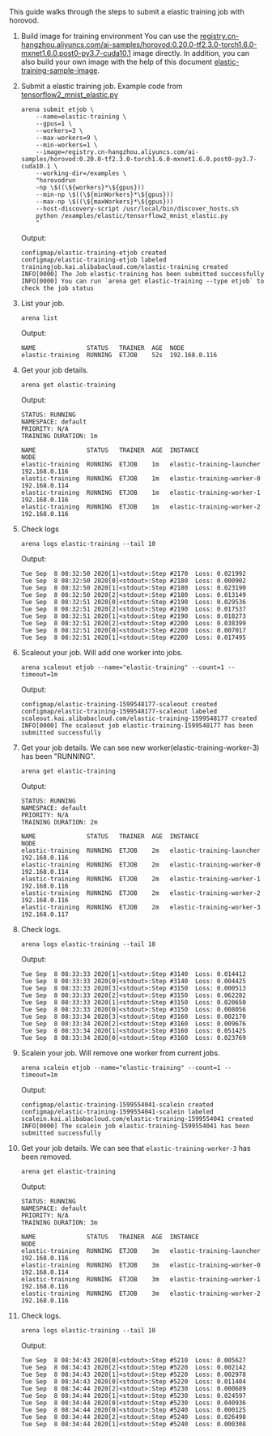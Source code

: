 This guide walks through the steps to submit a elastic training job with horovod.

1. Build image for training environment
You can use the [registry.cn-hangzhou.aliyuncs.com/ai-samples/horovod:0.20.0-tf2.3.0-torch1.6.0-mxnet1.6.0.post0-py3.7-cuda10.1]() image directly.
In addition, you can also build your own image with the help of this document [elastic-training-sample-image](https://code.aliyun.com/370272561/elastic-training-sample-image).

2. Submit a elastic training job. Example code from [tensorflow2_mnist_elastic.py](https://github.com/horovod/horovod/blob/master/examples/elastic/tensorflow2_mnist_elastic.py)
    ```shell script
    arena submit etjob \
        --name=elastic-training \
        --gpus=1 \
        --workers=3 \
        --max-workers=9 \
        --min-workers=1 \
        --image=registry.cn-hangzhou.aliyuncs.com/ai-samples/horovod:0.20.0-tf2.3.0-torch1.6.0-mxnet1.6.0.post0-py3.7-cuda10.1 \
        --working-dir=/examples \
        "horovodrun
        -np \$((\${workers}*\${gpus}))
        --min-np \$((\${minWorkers}*\${gpus}))
        --max-np \$((\${maxWorkers}*\${gpus}))
        --host-discovery-script /usr/local/bin/discover_hosts.sh
        python /examples/elastic/tensorflow2_mnist_elastic.py
        "
    ```
    Output:
    ```
    configmap/elastic-training-etjob created
    configmap/elastic-training-etjob labeled
    trainingjob.kai.alibabacloud.com/elastic-training created
    INFO[0000] The Job elastic-training has been submitted successfully
    INFO[0000] You can run `arena get elastic-training --type etjob` to check the job status
    ```

3. List your job.
    ```shell script
    arena list
    ```
    Output:
    ```
    NAME              STATUS   TRAINER  AGE  NODE
    elastic-training  RUNNING  ETJOB    52s  192.168.0.116
    ```

4. Get your job details.
    ```shell script
    arena get elastic-training
    ```
    Output:
    ```
    STATUS: RUNNING
    NAMESPACE: default
    PRIORITY: N/A
    TRAINING DURATION: 1m

    NAME              STATUS   TRAINER  AGE  INSTANCE                   NODE
    elastic-training  RUNNING  ETJOB    1m   elastic-training-launcher  192.168.0.116
    elastic-training  RUNNING  ETJOB    1m   elastic-training-worker-0  192.168.0.114
    elastic-training  RUNNING  ETJOB    1m   elastic-training-worker-1  192.168.0.116
    elastic-training  RUNNING  ETJOB    1m   elastic-training-worker-2  192.168.0.116
    ```
5. Check logs
    ```shell script
    arena logs elastic-training --tail 10
    ```
    Output:
    ```
    Tue Sep  8 08:32:50 2020[1]<stdout>:Step #2170	Loss: 0.021992
    Tue Sep  8 08:32:50 2020[0]<stdout>:Step #2180	Loss: 0.000902
    Tue Sep  8 08:32:50 2020[1]<stdout>:Step #2180	Loss: 0.023190
    Tue Sep  8 08:32:50 2020[2]<stdout>:Step #2180	Loss: 0.013149
    Tue Sep  8 08:32:51 2020[0]<stdout>:Step #2190	Loss: 0.029536
    Tue Sep  8 08:32:51 2020[2]<stdout>:Step #2190	Loss: 0.017537
    Tue Sep  8 08:32:51 2020[1]<stdout>:Step #2190	Loss: 0.018273
    Tue Sep  8 08:32:51 2020[2]<stdout>:Step #2200	Loss: 0.038399
    Tue Sep  8 08:32:51 2020[0]<stdout>:Step #2200	Loss: 0.007017
    Tue Sep  8 08:32:51 2020[1]<stdout>:Step #2200	Loss: 0.017495
    ```


6. Scaleout your job. Will add one worker into jobs.
    ```shell script
    arena scaleout etjob --name="elastic-training" --count=1 --timeout=1m
    ```
    Output:
    ```
    configmap/elastic-training-1599548177-scaleout created
    configmap/elastic-training-1599548177-scaleout labeled
    scaleout.kai.alibabacloud.com/elastic-training-1599548177 created
    INFO[0000] The scaleout job elastic-training-1599548177 has been submitted successfully
    ```

7. Get your job details. We can see new worker(elastic-training-worker-3) has been "RUNNING".
    ```shell script
    arena get elastic-training
    ```
    Output:
    ```
    STATUS: RUNNING
    NAMESPACE: default
    PRIORITY: N/A
    TRAINING DURATION: 2m

    NAME              STATUS   TRAINER  AGE  INSTANCE                   NODE
    elastic-training  RUNNING  ETJOB    2m   elastic-training-launcher  192.168.0.116
    elastic-training  RUNNING  ETJOB    2m   elastic-training-worker-0  192.168.0.114
    elastic-training  RUNNING  ETJOB    2m   elastic-training-worker-1  192.168.0.116
    elastic-training  RUNNING  ETJOB    2m   elastic-training-worker-2  192.168.0.116
    elastic-training  RUNNING  ETJOB    2m   elastic-training-worker-3  192.168.0.117
    ```

8. Check logs.
    ```shell script
    arena logs elastic-training --tail 10
    ```
    Output:
    ```
    Tue Sep  8 08:33:33 2020[1]<stdout>:Step #3140	Loss: 0.014412
    Tue Sep  8 08:33:33 2020[0]<stdout>:Step #3140	Loss: 0.004425
    Tue Sep  8 08:33:33 2020[3]<stdout>:Step #3150	Loss: 0.000513
    Tue Sep  8 08:33:33 2020[2]<stdout>:Step #3150	Loss: 0.062282
    Tue Sep  8 08:33:33 2020[1]<stdout>:Step #3150	Loss: 0.020650
    Tue Sep  8 08:33:33 2020[0]<stdout>:Step #3150	Loss: 0.008056
    Tue Sep  8 08:33:34 2020[3]<stdout>:Step #3160	Loss: 0.002170
    Tue Sep  8 08:33:34 2020[2]<stdout>:Step #3160	Loss: 0.009676
    Tue Sep  8 08:33:34 2020[1]<stdout>:Step #3160	Loss: 0.051425
    Tue Sep  8 08:33:34 2020[0]<stdout>:Step #3160	Loss: 0.023769
    ```

9. Scalein your job. Will remove one worker from current jobs.
    ```shell script
    arena scalein etjob --name="elastic-training" --count=1 --timeout=1m
    ```
    Output:
    ```
    configmap/elastic-training-1599554041-scalein created
    configmap/elastic-training-1599554041-scalein labeled
    scalein.kai.alibabacloud.com/elastic-training-1599554041 created
    INFO[0000] The scalein job elastic-training-1599554041 has been submitted successfully
    ```

10. Get your job details. We can see that `elastic-training-worker-3` has been removed.
    ```shell script
    arena get elastic-training
    ```
    Output:
    ```
    STATUS: RUNNING
    NAMESPACE: default
    PRIORITY: N/A
    TRAINING DURATION: 3m

    NAME              STATUS   TRAINER  AGE  INSTANCE                   NODE
    elastic-training  RUNNING  ETJOB    3m   elastic-training-launcher  192.168.0.116
    elastic-training  RUNNING  ETJOB    3m   elastic-training-worker-0  192.168.0.114
    elastic-training  RUNNING  ETJOB    3m   elastic-training-worker-1  192.168.0.116
    elastic-training  RUNNING  ETJOB    3m   elastic-training-worker-2  192.168.0.116
    ```

11. Check logs.
    ```shell script
    arena logs elastic-training --tail 10
    ```
    Output:
    ```
    Tue Sep  8 08:34:43 2020[0]<stdout>:Step #5210	Loss: 0.005627
    Tue Sep  8 08:34:43 2020[2]<stdout>:Step #5220	Loss: 0.002142
    Tue Sep  8 08:34:43 2020[1]<stdout>:Step #5220	Loss: 0.002978
    Tue Sep  8 08:34:43 2020[0]<stdout>:Step #5220	Loss: 0.011404
    Tue Sep  8 08:34:44 2020[2]<stdout>:Step #5230	Loss: 0.000689
    Tue Sep  8 08:34:44 2020[1]<stdout>:Step #5230	Loss: 0.024597
    Tue Sep  8 08:34:44 2020[0]<stdout>:Step #5230	Loss: 0.040936
    Tue Sep  8 08:34:44 2020[0]<stdout>:Step #5240	Loss: 0.000125
    Tue Sep  8 08:34:44 2020[2]<stdout>:Step #5240	Loss: 0.026498
    Tue Sep  8 08:34:44 2020[1]<stdout>:Step #5240	Loss: 0.000308
    ```
